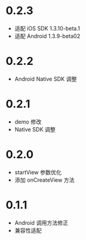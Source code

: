 # 0.2.3
* 适配 iOS SDK 1.3.10-beta.1
* 适配 Android 1.3.9-beta02

# 0.2.2
* Android Native SDK 调整

# 0.2.1
* demo 修改
* Native SDK 调整

# 0.2.0
* startView 参数优化
* 添加 onCreateView 方法

# 0.1.1
* Android 调用方法修正
* 兼容性适配
